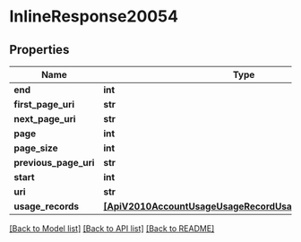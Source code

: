 # InlineResponse20054

## Properties
Name | Type | Description | Notes
------------ | ------------- | ------------- | -------------
**end** | **int** |  | [optional] 
**first_page_uri** | **str** |  | [optional] 
**next_page_uri** | **str** |  | [optional] 
**page** | **int** |  | [optional] 
**page_size** | **int** |  | [optional] 
**previous_page_uri** | **str** |  | [optional] 
**start** | **int** |  | [optional] 
**uri** | **str** |  | [optional] 
**usage_records** | [**[ApiV2010AccountUsageUsageRecordUsageRecordLastMonth]**](ApiV2010AccountUsageUsageRecordUsageRecordLastMonth.md) |  | [optional] 

[[Back to Model list]](../README.md#documentation-for-models) [[Back to API list]](../README.md#documentation-for-api-endpoints) [[Back to README]](../README.md)



